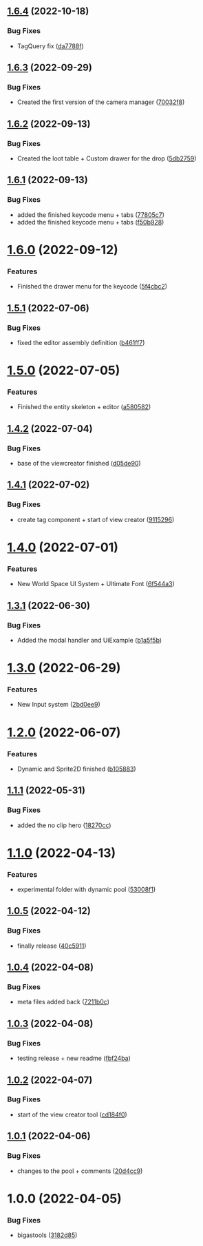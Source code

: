 ## [1.6.4](https://github.com/bigasdev/com.bigasdev.bigastools/compare/v1.6.3...v1.6.4) (2022-10-18)


### Bug Fixes

* TagQuery fix ([da7788f](https://github.com/bigasdev/com.bigasdev.bigastools/commit/da7788ffe7b5c65d9dcbff2fb355c3b0f60f4c0c))

## [1.6.3](https://github.com/bigasdev/com.bigasdev.bigastools/compare/v1.6.2...v1.6.3) (2022-09-29)


### Bug Fixes

* Created the first version of the camera manager ([70032f8](https://github.com/bigasdev/com.bigasdev.bigastools/commit/70032f854a70ddc12c712f8d096f1f7cd9c0268d))

## [1.6.2](https://github.com/bigasdev/com.bigasdev.bigastools/compare/v1.6.1...v1.6.2) (2022-09-13)


### Bug Fixes

* Created the loot table + Custom drawer for the drop ([5db2759](https://github.com/bigasdev/com.bigasdev.bigastools/commit/5db275910830f90bc39a2453078c6c87f1022314))

## [1.6.1](https://github.com/bigasdev/com.bigasdev.bigastools/compare/v1.6.0...v1.6.1) (2022-09-13)


### Bug Fixes

* added the finished keycode menu + tabs ([77805c7](https://github.com/bigasdev/com.bigasdev.bigastools/commit/77805c79fda7fe30d995bc0b12017274a1380f1f))
* added the finished keycode menu + tabs ([f50b928](https://github.com/bigasdev/com.bigasdev.bigastools/commit/f50b928816aa719145f793fd77c1a0c313798aeb))

# [1.6.0](https://github.com/bigasdev/com.bigasdev.bigastools/compare/v1.5.1...v1.6.0) (2022-09-12)


### Features

* Finished the drawer menu for the keycode  ([5f4cbc2](https://github.com/bigasdev/com.bigasdev.bigastools/commit/5f4cbc2b5868b9edd8ad0c988a2e7c5d28a62d31))

## [1.5.1](https://github.com/bigasdev/com.bigasdev.bigastools/compare/v1.5.0...v1.5.1) (2022-07-06)


### Bug Fixes

* fixed the editor assembly definition ([b461ff7](https://github.com/bigasdev/com.bigasdev.bigastools/commit/b461ff74a015b625a19294c1bd00bcac7f19a72f))

# [1.5.0](https://github.com/bigasdev/com.bigasdev.bigastools/compare/v1.4.2...v1.5.0) (2022-07-05)


### Features

* Finished the entity skeleton + editor ([a580582](https://github.com/bigasdev/com.bigasdev.bigastools/commit/a580582ba7bef255efb7d4d892c59d83b20f17ad))

## [1.4.2](https://github.com/bigasdev/com.bigasdev.bigastools/compare/v1.4.1...v1.4.2) (2022-07-04)


### Bug Fixes

* base of the viewcreator finished ([d05de90](https://github.com/bigasdev/com.bigasdev.bigastools/commit/d05de90f0712548510f276db323341d1476ea973))

## [1.4.1](https://github.com/bigasdev/com.bigasdev.bigastools/compare/v1.4.0...v1.4.1) (2022-07-02)


### Bug Fixes

* create tag component + start of view creator ([9115296](https://github.com/bigasdev/com.bigasdev.bigastools/commit/91152967094a75651d41d798dc5a4e7298829afc))

# [1.4.0](https://github.com/bigasdev/com.bigasdev.bigastools/compare/v1.3.1...v1.4.0) (2022-07-01)


### Features

* New World Space UI System + Ultimate Font ([6f544a3](https://github.com/bigasdev/com.bigasdev.bigastools/commit/6f544a30ca97b4b2cb50464ee347ef3f8ee98223))

## [1.3.1](https://github.com/bigasdev/com.bigasdev.bigastools/compare/v1.3.0...v1.3.1) (2022-06-30)


### Bug Fixes

* Added the modal handler and UiExample ([b1a5f5b](https://github.com/bigasdev/com.bigasdev.bigastools/commit/b1a5f5b869cba3d514479d028d470eee34f56d32))

# [1.3.0](https://github.com/bigasdev/com.bigasdev.bigastools/compare/v1.2.0...v1.3.0) (2022-06-29)


### Features

* New Input system ([2bd0ee9](https://github.com/bigasdev/com.bigasdev.bigastools/commit/2bd0ee9ae3fa66716ce39b97358a6f8fd952bb98))

# [1.2.0](https://github.com/bigasdev/com.bigasdev.bigastools/compare/v1.1.1...v1.2.0) (2022-06-07)


### Features

* Dynamic and Sprite2D finished ([b105883](https://github.com/bigasdev/com.bigasdev.bigastools/commit/b10588330aaa2ebe33f630d9776c0ee417f3ec84))

## [1.1.1](https://github.com/bigasdev/com.bigasdev.bigastools/compare/v1.1.0...v1.1.1) (2022-05-31)


### Bug Fixes

* added the no clip hero ([18270cc](https://github.com/bigasdev/com.bigasdev.bigastools/commit/18270cc07ae29184a69b63130eb2f6e499b67b8b))

# [1.1.0](https://github.com/bigasdev/com.bigasdev.bigastools/compare/v1.0.5...v1.1.0) (2022-04-13)


### Features

* experimental folder with dynamic pool ([53008f1](https://github.com/bigasdev/com.bigasdev.bigastools/commit/53008f193fb63cf6260139fc5107b2b72c43e70a))

## [1.0.5](https://github.com/bigasdev/com.bigasdev.bigastools/compare/v1.0.4...v1.0.5) (2022-04-12)


### Bug Fixes

* finally release ([40c5911](https://github.com/bigasdev/com.bigasdev.bigastools/commit/40c59117c238e9e08364d28279dc8fdaeaa869e6))

## [1.0.4](https://github.com/bigasdev/com.bigasdev.bigastools/compare/v1.0.3...v1.0.4) (2022-04-08)


### Bug Fixes

* meta files added back ([7211b0c](https://github.com/bigasdev/com.bigasdev.bigastools/commit/7211b0ce6bcd9d613f4fad691a8a1c6b60181d39))

## [1.0.3](https://github.com/bigasdev/com.bigasdev.bigastools/compare/v1.0.2...v1.0.3) (2022-04-08)


### Bug Fixes

* testing release + new readme ([fbf24ba](https://github.com/bigasdev/com.bigasdev.bigastools/commit/fbf24ba4fc42001f0f959de9744f82fa0ceec8db))

## [1.0.2](https://github.com/bigasdev/com.bigasdev.bigastools/compare/v1.0.1...v1.0.2) (2022-04-07)


### Bug Fixes

* start of the view creator tool ([cd184f0](https://github.com/bigasdev/com.bigasdev.bigastools/commit/cd184f0d00f585827f1a3cefb036c4c7fe52bdeb))

## [1.0.1](https://github.com/bigasdev/com.bigasdev.bigastools/compare/v1.0.0...v1.0.1) (2022-04-06)


### Bug Fixes

* changes to the pool + comments ([20d4cc9](https://github.com/bigasdev/com.bigasdev.bigastools/commit/20d4cc9e93b9bfae94e82f42ed56de9ed132683f))

# 1.0.0 (2022-04-05)


### Bug Fixes

* bigastools ([3182d85](https://github.com/bigasdev/com.bigasdev.bigastools/commit/3182d856e51452c1eca198c99a288e1f710497d6))
